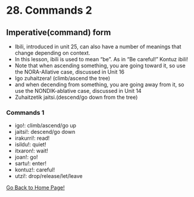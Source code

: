 # 28. Commands 2

## Imperative(command) form

*   Ibili, introduced in unit 25, can also have a number of meanings that change depending on context.
*   In this lesson, ibili is used to mean “be”. As in “Be careful!” Kontuz ibili!
*   Note that when ascending something, you are going toward it, so use the NORA-Allative case, discussed in Unit 16
*   Igo zuhaitzera! (climb/ascend the tree)
*   and when decending from something, you are going away from it, so use the NONDIK-ablative case, discussed in Unit 14
*   Zuhaitzetik jaitsi.(descend/go down from the tree)

### Commands 1

*   igo!: climb/ascend/go up
*   jaitsi!: descend/go down
*   irakurri!: read!
*   isildu!: quiet!
*   itxaron!: wait!
*   joan!: go!
*   sartu!: enter!
*   kontuz!: careful!
*   utzi!: drop/release/let/leave

[ Go Back to Home Page!](..)